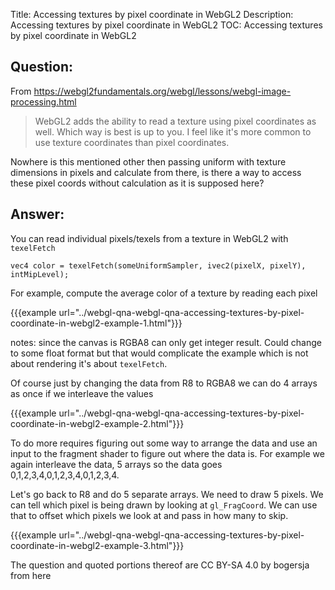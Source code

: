 Title: Accessing textures by pixel coordinate in WebGL2
Description: Accessing textures by pixel coordinate in WebGL2
TOC: Accessing textures by pixel coordinate in WebGL2

## Question:

From https://webgl2fundamentals.org/webgl/lessons/webgl-image-processing.html

> WebGL2 adds the ability to read a texture using pixel coordinates as well. Which way is best is up to you. I feel like it's more common to use texture coordinates than pixel coordinates.

Nowhere is this mentioned other then passing uniform with texture dimensions in pixels and calculate from there, is there a way to access these pixel coords without calculation as it is supposed here?



## Answer:

You can read individual pixels/texels from a texture in WebGL2 with `texelFetch`

    vec4 color = texelFetch(someUniformSampler, ivec2(pixelX, pixelY), intMipLevel);

For example, compute the average color of a texture by reading each pixel

{{{example url="../webgl-qna-webgl-qna-accessing-textures-by-pixel-coordinate-in-webgl2-example-1.html"}}}

notes: since the canvas is RGBA8 can only get integer result. Could change to some float format but that would complicate the example which is not about rendering it's about `texelFetch`.

Of course just by changing the data from R8 to RGBA8 we can do 4 arrays as once if we interleave the values

{{{example url="../webgl-qna-webgl-qna-accessing-textures-by-pixel-coordinate-in-webgl2-example-2.html"}}}

To do more requires figuring out some way to arrange the data and use an input to the fragment shader to figure out where the data is. For example we again interleave the data, 5 arrays so the data goes 0,1,2,3,4,0,1,2,3,4,0,1,2,3,4.

Let's go back to R8 and do 5 separate arrays. We need to draw 5 pixels. We can tell which pixel is being drawn by looking at `gl_FragCoord`. We can use that to offset which pixels we look at and pass in how many to skip.

{{{example url="../webgl-qna-webgl-qna-accessing-textures-by-pixel-coordinate-in-webgl2-example-3.html"}}}



<div class="so">
  <div>The question and quoted portions thereof are 
    CC BY-SA 4.0 by
    <a data-href="https://stackoverflow.com/users/3793191">bogersja</a>
    from
    <a data-href="https://stackoverflow.com/questions/54100955">here</a>
  </div>
</div>
